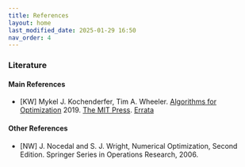 ```yaml
---
title: References
layout: home
last_modified_date: 2025-01-29 16:50
nav_order: 4
---
```



### Literature

#### Main References

- [KW] Mykel J. Kochenderfer, Tim A. Wheeler. [Algorithms for Optimization](https://algorithmsbook.com/optimization/) 2019. [The MIT Press](https://mitpress.mit.edu/9780262039420/algorithms-for-optimization/). [Errata](https://github.com/algorithmsbooks/optimization)

#### Other References

- [NW] J. Nocedal and S. J. Wright, Numerical Optimization, Second Edition. Springer Series in Operations Research, 2006.
